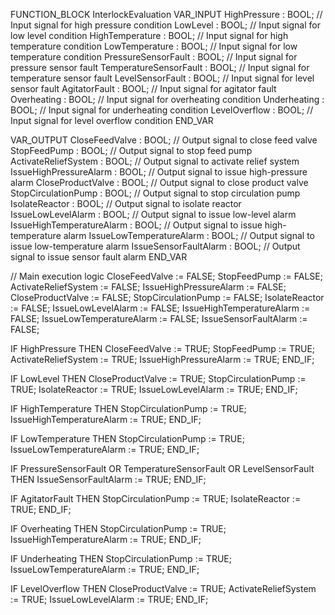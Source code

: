 FUNCTION_BLOCK InterlockEvaluation
VAR_INPUT
    HighPressure : BOOL; // Input signal for high pressure condition
    LowLevel : BOOL; // Input signal for low level condition
    HighTemperature : BOOL; // Input signal for high temperature condition
    LowTemperature : BOOL; // Input signal for low temperature condition
    PressureSensorFault : BOOL; // Input signal for pressure sensor fault
    TemperatureSensorFault : BOOL; // Input signal for temperature sensor fault
    LevelSensorFault : BOOL; // Input signal for level sensor fault
    AgitatorFault : BOOL; // Input signal for agitator fault
    Overheating : BOOL; // Input signal for overheating condition
    Underheating : BOOL; // Input signal for underheating condition
    LevelOverflow : BOOL; // Input signal for level overflow condition
END_VAR

VAR_OUTPUT
    CloseFeedValve : BOOL; // Output signal to close feed valve
    StopFeedPump : BOOL; // Output signal to stop feed pump
    ActivateReliefSystem : BOOL; // Output signal to activate relief system
    IssueHighPressureAlarm : BOOL; // Output signal to issue high-pressure alarm
    CloseProductValve : BOOL; // Output signal to close product valve
    StopCirculationPump : BOOL; // Output signal to stop circulation pump
    IsolateReactor : BOOL; // Output signal to isolate reactor
    IssueLowLevelAlarm : BOOL; // Output signal to issue low-level alarm
    IssueHighTemperatureAlarm : BOOL; // Output signal to issue high-temperature alarm
    IssueLowTemperatureAlarm : BOOL; // Output signal to issue low-temperature alarm
    IssueSensorFaultAlarm : BOOL; // Output signal to issue sensor fault alarm
END_VAR

// Main execution logic
CloseFeedValve := FALSE;
StopFeedPump := FALSE;
ActivateReliefSystem := FALSE;
IssueHighPressureAlarm := FALSE;
CloseProductValve := FALSE;
StopCirculationPump := FALSE;
IsolateReactor := FALSE;
IssueLowLevelAlarm := FALSE;
IssueHighTemperatureAlarm := FALSE;
IssueLowTemperatureAlarm := FALSE;
IssueSensorFaultAlarm := FALSE;

IF HighPressure THEN
    CloseFeedValve := TRUE;
    StopFeedPump := TRUE;
    ActivateReliefSystem := TRUE;
    IssueHighPressureAlarm := TRUE;
END_IF;

IF LowLevel THEN
    CloseProductValve := TRUE;
    StopCirculationPump := TRUE;
    IsolateReactor := TRUE;
    IssueLowLevelAlarm := TRUE;
END_IF;

IF HighTemperature THEN
    StopCirculationPump := TRUE;
    IssueHighTemperatureAlarm := TRUE;
END_IF;

IF LowTemperature THEN
    StopCirculationPump := TRUE;
    IssueLowTemperatureAlarm := TRUE;
END_IF;

IF PressureSensorFault OR TemperatureSensorFault OR LevelSensorFault THEN
    IssueSensorFaultAlarm := TRUE;
END_IF;

IF AgitatorFault THEN
    StopCirculationPump := TRUE;
    IsolateReactor := TRUE;
END_IF;

IF Overheating THEN
    StopCirculationPump := TRUE;
    IssueHighTemperatureAlarm := TRUE;
END_IF;

IF Underheating THEN
    StopCirculationPump := TRUE;
    IssueLowTemperatureAlarm := TRUE;
END_IF;

IF LevelOverflow THEN
    CloseProductValve := TRUE;
    ActivateReliefSystem := TRUE;
    IssueLowLevelAlarm := TRUE;
END_IF;



